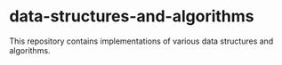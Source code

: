 # data-structures-and-algorithms
This repository contains implementations of various data structures and algorithms.
